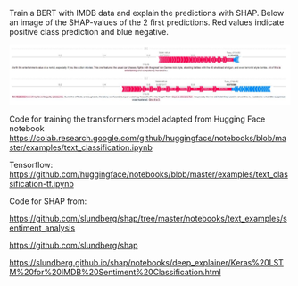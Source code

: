 
Train a BERT with IMDB data and explain the predictions with SHAP. Below an image of the SHAP-values of the 2 first predictions. Red values indicate positive class prediction and blue negative.

![alt text](https://github.com/HannaKi/kandi/blob/master/images/shap_image.JPG)

Code for training the transformers model adapted from Hugging Face notebook https://colab.research.google.com/github/huggingface/notebooks/blob/master/examples/text_classification.ipynb

Tensorflow: https://github.com/huggingface/notebooks/blob/master/examples/text_classification-tf.ipynb

Code for SHAP from: 

https://github.com/slundberg/shap/tree/master/notebooks/text_examples/sentiment_analysis

https://github.com/slundberg/shap

https://slundberg.github.io/shap/notebooks/deep_explainer/Keras%20LSTM%20for%20IMDB%20Sentiment%20Classification.html
